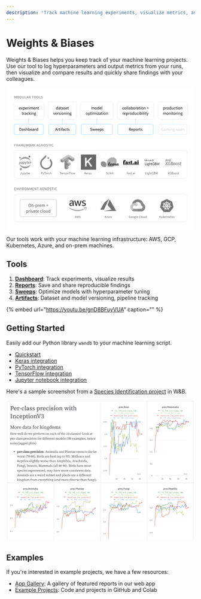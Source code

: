 ```yaml
---
description: 'Track machine learning experiments, visualize metrics, and share results'
---
```


# Weights & Biases

Weights & Biases helps you keep track of your machine learning projects. Use our tool to log hyperparameters and output metrics from your runs, then visualize and compare results and quickly share findings with your colleagues.

![](.gitbook/assets/workflow-june-2020-v1.png)

Our tools work with your machine learning infrastructure: AWS, GCP, Kubernetes, Azure, and on-prem machines.

## Tools

1. [**Dashboard**](app/): Track experiments, visualize results
2. [**Reports**](reports.md): Save and share reproducible findings
3. [**Sweeps**](sweeps/): Optimize models with hyperparameter tuning
4. [**Artifacts**](artifacts/): Dataset and model versioning, pipeline tracking

{% embed url="https://youtu.be/gnD8BFuyVUA" caption="" %}

## Getting Started

Easily add our Python library `wandb` to your machine learning script.

* [Quickstart](quickstart.md)
* [Keras integration](guides/integrations/keras.md)
* [PyTorch integration](guides/integrations/pytorch.md)
* [TensorFlow integration](guides/integrations/tensorflow.md)
* [Jupyter notebook integration](guides/integrations/jupyter.md)

Here's a sample screenshot from a [Species Identification project](https://app.wandb.ai/stacey/curr_learn/reports?view=stacey%2FSpecies%20Identification) in W&B.

![](.gitbook/assets/screen-shot-2020-08-07-at-1.16.16-pm.png)

## Examples

If you're interested in example projects, we have a few resources:

* [App Gallery](https://app.wandb.ai/gallery): A gallery of featured reports in our web app
* [Example Projects](https://github.com/charlesfrye/docs-box/tree/bfea5f551be5cc62d1588c780391dd5aaefa0aee/examples.md): Code and projects in GitHub and Colab

